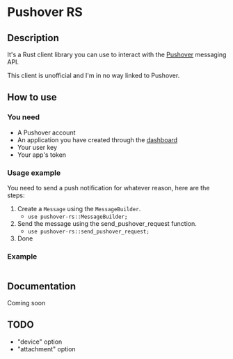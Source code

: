 # Pushover RS
## Description
It's a Rust client library you can use to interact with the [Pushover](https://www.pushover.net/) messaging API.

This client is unofficial and I'm in no way linked to Pushover.

## How to use
### You need
* A Pushover account
* An application you have created through the [dashboard](https://www.pushover.net/)
* Your user key
* Your app's token

### Usage example
You need to send a push notification for whatever reason, here are the steps:

1. Create a `Message` using the `MessageBuilder`.
    * `use pushover-rs::MessageBuilder;`
2. Send the message using the send_pushover_request function.
    * `use pushover-rs::send_pushover_request;`
3. Done

### Example
```rust

```

## Documentation
Coming soon

## TODO
* "device" option
* "attachment" option